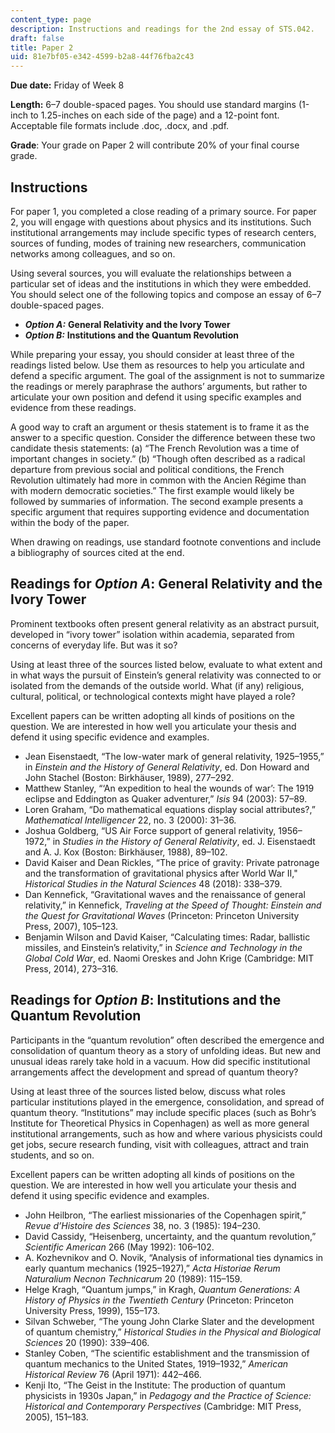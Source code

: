 ```yaml
---
content_type: page
description: Instructions and readings for the 2nd essay of STS.042.
draft: false
title: Paper 2
uid: 81e7bf05-e342-4599-b2a8-44f76fba2c43
---
```

**Due date:** Friday of Week 8

**Length:** 6–7 double-spaced pages. You should use standard margins (1-inch to 1.25-inches on each side of the page) and a 12-point font. Acceptable file formats include .doc, .docx, and .pdf.

**Grade**: Your grade on Paper 2 will contribute 20% of your final course grade.

## Instructions

For paper 1, you completed a close reading of a primary source. For paper 2, you will engage with questions about physics and its institutions. Such institutional arrangements may include specific types of research centers, sources of funding, modes of training new researchers, communication networks among colleagues, and so on.

Using several sources, you will evaluate the relationships between a particular set of ideas and the institutions in which they were embedded. You should select one of the following topics and compose an essay of 6–7 double-spaced pages.

- ***Option A:*** **General Relativity and the Ivory Tower**
- ***Option B:*** **Institutions and the Quantum Revolution**

While preparing your essay, you should consider at least three of the readings listed below. Use them as resources to help you articulate and defend a specific argument. The goal of the assignment is not to summarize the readings or merely paraphrase the authors’ arguments, but rather to articulate your own position and defend it using specific examples and evidence from these readings.

A good way to craft an argument or thesis statement is to frame it as the answer to a specific question. Consider the difference between these two candidate thesis statements: (a) “The French Revolution was a time of important changes in society.” (b) “Though often described as a radical departure from previous social and political conditions, the French Revolution ultimately had more in common with the Ancien Régime than with modern democratic societies.” The first example would likely be followed by summaries of information. The second example presents a specific argument that requires supporting evidence and documentation within the body of the paper.

When drawing on readings, use standard footnote conventions and include a bibliography of sources cited at the end.

## Readings for *Option A*: General Relativity and the Ivory Tower

Prominent textbooks often present general relativity as an abstract pursuit, developed in “ivory tower” isolation within academia, separated from concerns of everyday life. But was it so?

Using at least three of the sources listed below, evaluate to what extent and in what ways the pursuit of Einstein’s general relativity was connected to or isolated from the demands of the outside world. What (if any) religious, cultural, political, or technological contexts might have played a role?

Excellent papers can be written adopting all kinds of positions on the question. We are interested in how well you articulate your thesis and defend it using specific evidence and examples. 

- Jean Eisenstaedt, “The low-water mark of general relativity, 1925–1955,” in *Einstein and the History of General Relativity*, ed. Don Howard and John Stachel (Boston: Birkhäuser, 1989), 277–292.
- Matthew Stanley, “‘An expedition to heal the wounds of war’: The 1919 eclipse and Eddington as Quaker adventurer,” *Isis* 94 (2003): 57–89.
- Loren Graham, “Do mathematical equations display social attributes?,” *Mathematical Intelligencer* 22, no. 3 (2000): 31–36.
- Joshua Goldberg, “US Air Force support of general relativity, 1956–1972,” in *Studies in the History of General Relativity*, ed. J. Eisenstaedt and A. J. Kox (Boston: Birkhäuser, 1988), 89–102.
- David Kaiser and Dean Rickles, “The price of gravity: Private patronage and the transformation of gravitational physics after World War II," *Historical Studies in the Natural Sciences* 48 (2018): 338–379.
- Dan Kennefick, “Gravitational waves and the renaissance of general relativity,” in Kennefick, *Traveling at the Speed of Thought: Einstein and the Quest for Gravitational Waves* (Princeton: Princeton University Press, 2007), 105–123.
- Benjamin Wilson and David Kaiser, “Calculating times: Radar, ballistic missiles, and Einstein’s relativity,” in *Science and Technology in the Global Cold War*, ed. Naomi Oreskes and John Krige (Cambridge: MIT Press, 2014), 273–316.

## Readings for *Option B*: Institutions and the Quantum Revolution

Participants in the “quantum revolution” often described the emergence and consolidation of quantum theory as a story of unfolding ideas. But new and unusual ideas rarely take hold in a vacuum. How did specific institutional arrangements affect the development and spread of quantum theory?

Using at least three of the sources listed below, discuss what roles particular institutions played in the emergence, consolidation, and spread of quantum theory. “Institutions” may include specific places (such as Bohr’s Institute for Theoretical Physics in Copenhagen) as well as more general institutional arrangements, such as how and where various physicists could get jobs, secure research funding, visit with colleagues, attract and train students, and so on.

Excellent papers can be written adopting all kinds of positions on the question. We are interested in how well you articulate your thesis and defend it using specific evidence and examples.

- John Heilbron, “The earliest missionaries of the Copenhagen spirit,” *Revue d’Histoire des Sciences* 38, no. 3 (1985): 194–230.
- David Cassidy, “Heisenberg, uncertainty, and the quantum revolution,” *Scientific American* 266 (May 1992): 106–102.
- A. Kozhevnikov and O. Novik, “Analysis of informational ties dynamics in early quantum mechanics (1925–1927),” *Acta Historiae Rerum Naturalium Necnon Technicarum* 20 (1989): 115–159.
- Helge Kragh, “Quantum jumps,” in Kragh, *Quantum Generations: A History of Physics in the Twentieth Century* (Princeton: Princeton University Press, 1999), 155–173.
- Silvan Schweber, “The young John Clarke Slater and the development of quantum chemistry,” *Historical Studies in the Physical and Biological Sciences* 20 (1990): 339–406.
- Stanley Coben, “The scientific establishment and the transmission of quantum mechanics to the United States, 1919–1932,” *American Historical Review* 76 (April 1971): 442–466.
- Kenji Ito, “The Geist in the Institute: The production of quantum physicists in 1930s Japan,” in *Pedagogy and the Practice of Science: Historical and Contemporary Perspectives* (Cambridge: MIT Press, 2005), 151–183.